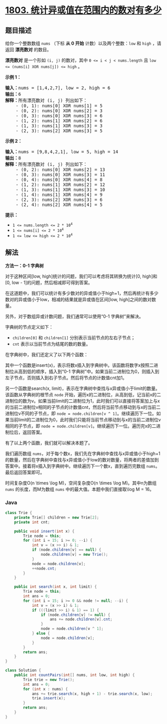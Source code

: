 # [1803. 统计异或值在范围内的数对有多少](https://leetcode.cn/problems/count-pairs-with-xor-in-a-range)

## 题目描述

<p>给你一个整数数组 <code>nums</code> （下标 <strong>从 0 开始</strong> 计数）以及两个整数：<code>low</code> 和 <code>high</code> ，请返回 <strong>漂亮数对</strong> 的数目。</p>

<p><strong>漂亮数对</strong> 是一个形如 <code>(i, j)</code> 的数对，其中 <code>0 &lt;= i &lt; j &lt; nums.length</code> 且 <code>low &lt;= (nums[i] XOR nums[j]) &lt;= high</code> 。</p>



<p><strong>示例 1：</strong></p>

<pre><strong>输入：</strong>nums = [1,4,2,7], low = 2, high = 6
<strong>输出：</strong>6
<strong>解释：</strong>所有漂亮数对 (i, j) 列出如下：
    - (0, 1): nums[0] XOR nums[1] = 5 
    - (0, 2): nums[0] XOR nums[2] = 3
    - (0, 3): nums[0] XOR nums[3] = 6
    - (1, 2): nums[1] XOR nums[2] = 6
    - (1, 3): nums[1] XOR nums[3] = 3
    - (2, 3): nums[2] XOR nums[3] = 5
</pre>

<p><strong>示例 2：</strong></p>

<pre><strong>输入：</strong>nums = [9,8,4,2,1], low = 5, high = 14
<strong>输出：</strong>8
<strong>解释：</strong>所有漂亮数对 (i, j) 列出如下：
​​​​​    - (0, 2): nums[0] XOR nums[2] = 13
    - (0, 3): nums[0] XOR nums[3] = 11
    - (0, 4): nums[0] XOR nums[4] = 8
    - (1, 2): nums[1] XOR nums[2] = 12
    - (1, 3): nums[1] XOR nums[3] = 10
    - (1, 4): nums[1] XOR nums[4] = 9
    - (2, 3): nums[2] XOR nums[3] = 6
    - (2, 4): nums[2] XOR nums[4] = 5</pre>



<p><strong>提示：</strong></p>

<ul>
	<li><code>1 &lt;= nums.length &lt;= 2 * 10<sup>4</sup></code></li>
	<li><code>1 &lt;= nums[i] &lt;= 2 * 10<sup>4</sup></code></li>
	<li><code>1 &lt;= low &lt;= high &lt;= 2 * 10<sup>4</sup></code></li>
</ul>

## 解法

**方法一：0-1 字典树**

对于这种区间[low, high]统计的问题，我们可以考虑将其转换为统计[0, high]和[0, low - 1]的问题，然后相减即可得到答案。

在这道题中，我们可以统计有多少数对的异或值小于high+1，然后再统计有多少数对的异或值小于low，相减的结果就是异或值在区间[low, high]之间的数对数量。

另外，对于数组异或计数问题，我们通常可以使用“0-1 字典树”来解决。

字典树的节点定义如下：

-   `children[0]` 和 `children[1]` 分别表示当前节点的左右子节点；
-   `cnt` 表示以当前节点为结尾的数的数量。

在字典树中，我们还定义了以下两个函数：

其中一个函数是insert(x)，表示将数x插入到字典树中。该函数将数字x按照二进制位从高到低的顺序，插入到“0-1 字典树”中。如果当前二进制位为0，则插入到左子节点，否则插入到右子节点。然后将节点的计数值cnt加1。

另一个函数是search(x, limit)，表示在字典树中查找与x异或值小于limit的数量。该函数从字典树的根节点 `node` 开始，遍历x的二进制位，从高到低，记当前x的二进制位的数为v。如果当前limit的二进制位为1，此时我们可以直接将答案加上与x的当前二进制位v相同的子节点的计数值cnt，然后将当前节点移动到与x的当前二进制位v不同的子节点，即 `node = node.children[v ^ 1]`。继续遍历下一位。如果当前limit的二进制位为0，此时我们只能将当前节点移动到与x的当前二进制位v相同的子节点，即 `node = node.children[v]`。继续遍历下一位。遍历完x的二进制位后，返回答案。

有了以上两个函数，我们就可以解决本题了。

我们遍历数组 `nums`，对于每个数x，我们先在字典树中查找与x异或值小于high+1的数量，然后在字典树中查找与x异或值小于low的数对数量，将两者的差值加到答案中。接着将x插入到字典树中。继续遍历下一个数x，直到遍历完数组 `nums`。最后返回答案即可。

时间复杂度O(n \times \log M)，空间复杂度O(n \times \log M)。其中n为数组 `nums` 的长度，而M为数组 `nums` 中的最大值。本题中我们直接取\log M = 16。

### **Java**

```java
class Trie {
    private Trie[] children = new Trie[2];
    private int cnt;

    public void insert(int x) {
        Trie node = this;
        for (int i = 15; i >= 0; --i) {
            int v = (x >> i) & 1;
            if (node.children[v] == null) {
                node.children[v] = new Trie();
            }
            node = node.children[v];
            ++node.cnt;
        }
    }

    public int search(int x, int limit) {
        Trie node = this;
        int ans = 0;
        for (int i = 15; i >= 0 && node != null; --i) {
            int v = (x >> i) & 1;
            if (((limit >> i) & 1) == 1) {
                if (node.children[v] != null) {
                    ans += node.children[v].cnt;
                }
                node = node.children[v ^ 1];
            } else {
                node = node.children[v];
            }
        }
        return ans;
    }
}

class Solution {
    public int countPairs(int[] nums, int low, int high) {
        Trie trie = new Trie();
        int ans = 0;
        for (int x : nums) {
            ans += trie.search(x, high + 1) - trie.search(x, low);
            trie.insert(x);
        }
        return ans;
    }
}
```
